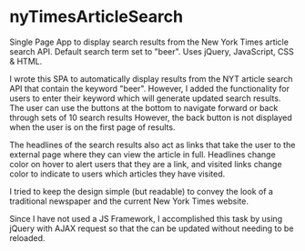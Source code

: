 # nyTimesArticleSearch
Single Page App to display search results from the New York Times article search API.
Default search term set to "beer".
Uses jQuery, JavaScript, CSS & HTML.

I wrote this SPA to automatically display results from the NYT article search API that contain the keyword "beer". However, I added the functionality for users to enter their keyword which will generate updated search results. The user can use the buttons at the bottom to navigate forward or back through sets of 10 search results However, the back button is not displayed when the user is on the first page of results. 

The headlines of the search results also act as links that take the user to the external page where they can view the article in full. Headlines change color on hover to alert users that they are a link, and visited links change color to indicate to users which articles they have visited.

I tried to keep the design simple (but readable) to convey the look of a traditional newspaper and the current New York Times website. 


Since I have not used a JS Framework, I accomplished this task by using jQuery with AJAX request so that the can be updated without needing to be reloaded.

